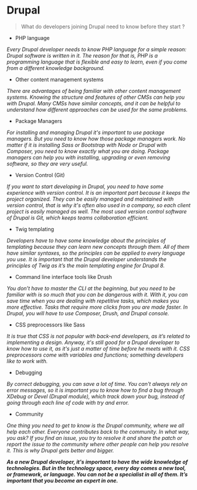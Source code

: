 # Drupal

> What do developers joining Drupal need to know before they start ?

* PHP language

*Every Drupal developer needs to know PHP language for a simple reason: Drupal software is written in it. The reason for that is, PHP is a programming language that is flexible and easy to learn, even if you come from a different knowledge background.*

* Other content management systems

*There are advantages of being familiar with other content management systems. Knowing the structure and features of other CMSs can help you with Drupal. Many CMSs have similar concepts, and it can be helpful to understand how different approaches can be used for the same problems.*

* Package Managers

*For installing and managing Drupal it's important to use package managers. But you need to know how those package managers work. No matter if it is installing Sass or Bootstrap with Node or Drupal with Composer, you need to know exactly what you are doing. Package managers can help you with installing, upgrading or even removing software, so they are very useful.*

* Version Control (Git)

*If you want to start developing in Drupal, you need to have some experience with version control. It is an important part because it keeps the project organized. They can be easily managed and maintained with version control, that is why it's often also used in a company, so each client project is easily managed as well. The most used version control software of Drupal is Git, which keeps teams collaboration efficient.*

* Twig templating

*Developers have to have some knowledge about the principles of templating because they can learn new concepts through them. All of them have similar syntaxes, so the principles can be applied to every language you use. It is important that the Drupal developer understands the principles of Twig as it’s the main templating engine for Drupal 8.*

* Command line interface tools like Drush

*You don’t have to master the CLI at the beginning, but you need to be familiar with is so much that you can be dangerous with it. With it, you can save time when you are dealing with repetitive tasks, which makes you more effective. Tasks that require more clicks from you are made faster. In Drupal, you will have to use Composer, Drush, and Drupal console.*

* CSS preprocessors like Sass

*It is true that CSS is not popular with back-end developers, as it’s related to implementing a design. Anyway, it's still good for a Drupal developer to know how to use it, as it's just a matter of time before he meets with it. CSS preprocessors come with variables and functions; something developers like to work with.*

* Debugging

*By correct debugging, you can save a lot of time. You can't always rely on error messages, so it is important you to know how to find a bug through XDebug or Devel (Drupal module), which track down your bug, instead of going through each line of code with try and error.*

* Community

*One thing you need to get to know is the Drupal community, where we all help each other. Everyone contributes back to the community. In what way, you ask? If you find an issue, you try to resolve it and share the patch or report the issue to the community where other people can help you resolve it. This is why Drupal gets better and bigger.*

***As a new Drupal developer, it's important to have the wide knowledge of technologies. But in the technology space, every day comes a new tool, or framework, or language. You can not be a specialist in all of them. It’s important that you become an expert in one.***